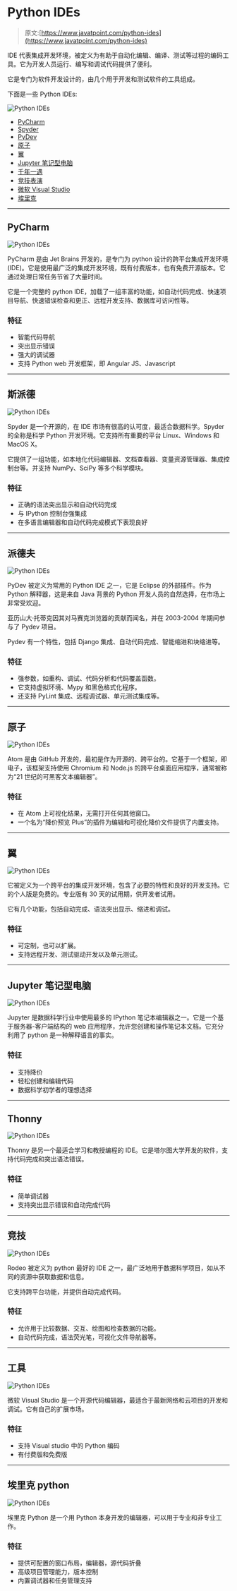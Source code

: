# Python IDEs

> 原文:[https://www.javatpoint.com/python-ides](https://www.javatpoint.com/python-ides)

IDE 代表集成开发环境，被定义为有助于自动化编辑、编译、测试等过程的编码工具。它为开发人员运行、编写和调试代码提供了便利。

它是专门为软件开发设计的，由几个用于开发和测试软件的工具组成。

下面是一些 Python IDEs:

![Python IDEs](../Images/094974d0a611ec672b8d50869cf4148c.png)

*   [PyCharm](#PyCharm)
*   [Spyder](#Spyder)
*   [PyDev](#PyDev)
*   [原子](#Atom)
*   [翼](#Wing)
*   [Jupyter 笔记型电脑](#JupyterNotebook)
*   [千年一遇](#Thonny)
*   [竞技表演](#Rodeo)
*   [微软 Visual Studio](#MicrosoftVisualStudio)
*   [埃里克](#Eric)

* * *

## PyCharm

![Python IDEs](../Images/7bb30f1968c17092dd5782491076c1e8.png)

PyCharm 是由 Jet Brains 开发的，是专门为 python 设计的跨平台集成开发环境(IDE)。它是使用最广泛的集成开发环境，既有付费版本，也有免费开源版本。它通过处理日常任务节省了大量时间。

它是一个完整的 python IDE，加载了一组丰富的功能，如自动代码完成、快速项目导航、快速错误检查和更正、远程开发支持、数据库可访问性等。

### 特征

*   智能代码导航
*   突出显示错误
*   强大的调试器
*   支持 Python web 开发框架，即 Angular JS、Javascript

* * *

## 斯派德

![Python IDEs](../Images/bad3ebde12aa1e1547b509c9655d76be.png)

Spyder 是一个开源的，在 IDE 市场有很高的认可度，最适合数据科学。Spyder 的全称是科学 Python 开发环境。它支持所有重要的平台 Linux、Windows 和 MacOS X。

它提供了一组功能，如本地化代码编辑器、文档查看器、变量资源管理器、集成控制台等。并支持 NumPy、SciPy 等多个科学模块。

### 特征

*   正确的语法突出显示和自动代码完成
*   与 IPython 控制台强集成
*   在多语言编辑器和自动代码完成模式下表现良好

* * *

## 派德夫

![Python IDEs](../Images/6e6e428531213227ebb73925231342b4.png)

PyDev 被定义为常用的 Python IDE 之一，它是 Eclipse 的外部插件。作为 Python 解释器，这是来自 Java 背景的 Python 开发人员的自然选择，在市场上非常受欢迎。

亚历山大·托蒂克因其对马赛克浏览器的贡献而闻名，并在 2003-2004 年期间参与了 Pydev 项目。

Pydev 有一个特性，包括 Django 集成、自动代码完成、智能缩进和块缩进等。

### 特征

*   强参数，如重构、调试、代码分析和代码覆盖函数。
*   它支持虚拟环境、Mypy 和黑色格式化程序。
*   还支持 PyLint 集成、远程调试器、单元测试集成等。

* * *

## 原子

![Python IDEs](../Images/9ff16f04b4eecdf4fdbe0e3256ff0829.png)

Atom 是由 GitHub 开发的，最初是作为开源的、跨平台的。它基于一个框架，即电子，该框架支持使用 Chromium 和 Node.js 的跨平台桌面应用程序，通常被称为“21 世纪的可黑客文本编辑器”。

### 特征

*   在 Atom 上可视化结果，无需打开任何其他窗口。
*   一个名为“降价预览 Plus”的插件为编辑和可视化降价文件提供了内置支持。

* * *

## 翼

![Python IDEs](../Images/a1102eb4ab679ff748038e2638437c8b.png)

它被定义为一个跨平台的集成开发环境，包含了必要的特性和良好的开发支持。它的个人版是免费的。专业版有 30 天的试用期，供开发者试用。

它有几个功能，包括自动完成、语法突出显示、缩进和调试。

### 特征

*   可定制，也可以扩展。
*   支持远程开发、测试驱动开发以及单元测试。

* * *

## Jupyter 笔记型电脑

![Python IDEs](../Images/4e74b85a3e93c2953cfcbadce99785c0.png)

Jupyter 是数据科学行业中使用最多的 IPython 笔记本编辑器之一。它是一个基于服务器-客户端结构的 web 应用程序，允许您创建和操作笔记本文档。它充分利用了 python 是一种解释语言的事实。

### 特征

*   支持降价
*   轻松创建和编辑代码
*   数据科学初学者的理想选择

* * *

## Thonny

![Python IDEs](../Images/135f1614e3a2795eb4d3e2d1e2781bfd.png)

Thonny 是另一个最适合学习和教授编程的 IDE。它是塔尔图大学开发的软件，支持代码完成和突出语法错误。

### 特征

*   简单调试器
*   支持突出显示错误和自动完成代码

* * *

## 竞技

![Python IDEs](../Images/97c895267f367e0483789ac702a09166.png)

Rodeo 被定义为 python 最好的 IDE 之一，最广泛地用于数据科学项目，如从不同的资源中获取数据和信息。

它支持跨平台功能，并提供自动完成代码。

### 特征

*   允许用于比较数据、交互、绘图和检查数据的功能。
*   自动代码完成，语法荧光笔，可视化文件导航器等。

* * *

## 工具

![Python IDEs](../Images/be833facb4d17ffa7da6e59497da072d.png)

微软 Visual Studio 是一个开源代码编辑器，最适合于最新网络和云项目的开发和调试。它有自己的扩展市场。

### 特征

*   支持 Visual studio 中的 Python 编码
*   有付费版和免费版

* * *

## 埃里克 python

![Python IDEs](../Images/6d5dd603b1d2da6f401a51eca4b3a140.png)

埃里克 Python 是一个用 Python 本身开发的编辑器，可以用于专业和非专业工作。

### 特征

*   提供可配置的窗口布局，编辑器，源代码折叠
*   高级项目管理能力，版本控制
*   内置调试器和任务管理支持
